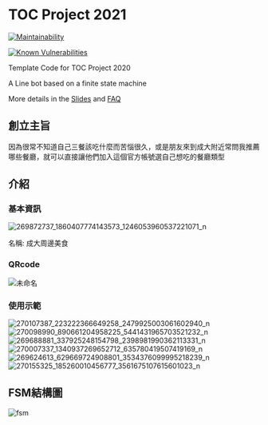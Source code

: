 # TOC Project 2021

[![Maintainability](https://api.codeclimate.com/v1/badges/dc7fa47fcd809b99d087/maintainability)](https://codeclimate.com/github/NCKU-CCS/TOC-Project-2020/maintainability)

[![Known Vulnerabilities](https://snyk.io/test/github/NCKU-CCS/TOC-Project-2020/badge.svg)](https://snyk.io/test/github/NCKU-CCS/TOC-Project-2020)


Template Code for TOC Project 2020

A Line bot based on a finite state machine

More details in the [Slides](https://hackmd.io/@TTW/ToC-2019-Project#) and [FAQ](https://hackmd.io/s/B1Xw7E8kN)

## 創立主旨
因為很常不知道自己三餐該吃什麼而苦惱很久，或是朋友來到成大附近常問我推薦哪些餐廳，就可以直接讓他們加入這個官方帳號選自己想吃的餐廳類型
## 介紹
### 基本資訊
![269872737_1860407774143573_1246053960537221071_n](https://user-images.githubusercontent.com/80030027/147851162-e0eb964a-0f3b-482a-8e7a-83636efa7086.jpg)

名稱: 成大周邊美食
### QRcode
![未命名](https://user-images.githubusercontent.com/80030027/147851208-faa17d5e-a49f-4e09-afd9-3ed09f1ddbce.png)
### 使用示範
![270107387_223222366649258_2479925003061602940_n](https://user-images.githubusercontent.com/80030027/147851263-d5b22f69-4e43-42ec-8fc8-48adfa580884.jpg)
![270098990_890661204958225_5441431965703521232_n](https://user-images.githubusercontent.com/80030027/147851269-e1fa1af3-d35c-48d5-a44e-72280fd8f50e.jpg)
![269688881_337925248154798_2398981990362113331_n](https://user-images.githubusercontent.com/80030027/147851276-415f63d6-7e81-4874-8683-6193c4dc6d46.jpg)
![270007337_1340937269652712_635780419507419169_n](https://user-images.githubusercontent.com/80030027/147851287-b895261f-2574-4d62-8a70-0f5e7a6f9b7f.jpg)
![269624613_629669724908801_3534376099995218239_n](https://user-images.githubusercontent.com/80030027/147851296-214115ea-a8ab-49dd-9f38-a35081854770.jpg)
![270155325_185260010456777_3561675107615601023_n](https://user-images.githubusercontent.com/80030027/147851299-0bd7f954-da78-41d8-9fc3-9b3171fd9be8.jpg)
## FSM結構圖
![fsm](https://user-images.githubusercontent.com/80030027/147851313-8b113f67-0532-41cd-ab7d-926f1b164224.png)
